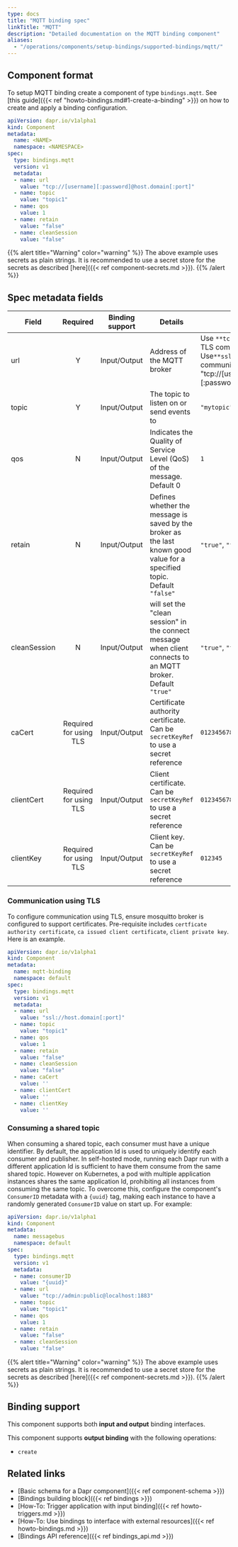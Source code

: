 ```yaml
---
type: docs
title: "MQTT binding spec"
linkTitle: "MQTT"
description: "Detailed documentation on the MQTT binding component"
aliases:
  - "/operations/components/setup-bindings/supported-bindings/mqtt/"
---
```


## Component format

To setup MQTT binding create a component of type `bindings.mqtt`. See [this guide]({{< ref "howto-bindings.md#1-create-a-binding" >}}) on how to create and apply a binding configuration.


```yaml
apiVersion: dapr.io/v1alpha1
kind: Component
metadata:
  name: <NAME>
  namespace: <NAMESPACE>
spec:
  type: bindings.mqtt
  version: v1
  metadata:
  - name: url
    value: "tcp://[username][:password]@host.domain[:port]"
  - name: topic
    value: "topic1"
  - name: qos
    value: 1
  - name: retain
    value: "false"
  - name: cleanSession
    value: "false"
```
{{% alert title="Warning" color="warning" %}}
The above example uses secrets as plain strings. It is recommended to use a secret store for the secrets as described [here]({{< ref component-secrets.md >}}).
{{% /alert %}}

## Spec metadata fields

| Field        |        Required        | Binding support | Details                                                                                                                  | Example                                                                                                                                                             |
| ------------ |:----------------------:| --------------- | ------------------------------------------------------------------------------------------------------------------------ | ------------------------------------------------------------------------------------------------------------------------------------------------------------------- |
| url          |           Y            | Input/Output    | Address of the MQTT broker                                                                                               | Use `**tcp://**` scheme for non-TLS communication.   Use`**ssl://**` scheme for TLS communication.  <br> "tcp://\[username\]\[:password\]@host.domain[:port]" |
| topic        |           Y            | Input/Output    | The topic to listen on or send events to                                                                                 | `"mytopic"`                                                                                                                                                         |
| qos          |           N            | Input/Output    | Indicates the Quality of Service Level (QoS) of the message. Default 0                                                   | `1`                                                                                                                                                                 |
| retain       |           N            | Input/Output    | Defines whether the message is saved by the broker as the last known good value for a specified topic. Default `"false"` | `"true"`, `"false"`                                                                                                                                                 |
| cleanSession |           N            | Input/Output    | will set the "clean session" in the connect message when client connects to an MQTT broker. Default `"true"`             | `"true"`, `"false"`                                                                                                                                                 |
| caCert       | Required for using TLS | Input/Output    | Certificate authority certificate. Can be `secretKeyRef` to use a secret reference                                       | `0123456789-0123456789`                                                                                                                                             |
| clientCert   | Required for using TLS | Input/Output    | Client certificate. Can be `secretKeyRef` to use a secret reference                                                      | `0123456789-0123456789`                                                                                                                                             |
| clientKey    | Required for using TLS | Input/Output    | Client key. Can be `secretKeyRef` to use a secret reference                                                              | `012345`                                                                                                                                                            |

### Communication using TLS
To configure communication using TLS, ensure mosquitto broker is configured to support certificates. Pre-requisite includes `certficate authority certificate`, `ca issued client certificate`, `client private key`. Here is an example.

```yaml
apiVersion: dapr.io/v1alpha1
kind: Component
metadata:
  name: mqtt-binding
  namespace: default
spec:
  type: bindings.mqtt
  version: v1
  metadata:
  - name: url
    value: "ssl://host.domain[:port]"
  - name: topic
    value: "topic1"
  - name: qos
    value: 1
  - name: retain
    value: "false"
  - name: cleanSession
    value: "false"
  - name: caCert
    value: ''
  - name: clientCert
    value: ''
  - name: clientKey
    value: ''
```

### Consuming a shared topic

When consuming a shared topic, each consumer must have a unique identifier. By default, the application Id is used to uniquely identify each consumer and publisher. In self-hosted mode, running each Dapr run with a different application Id is sufficient to have them consume from the same shared topic. However on Kubernetes, a pod with multiple application instances shares the same application Id, prohibiting all instances from consuming the same topic. To overcome this, configure the component's `ConsumerID` metadata with a `{uuid}` tag, making each instance to have a randomly generated `ConsumerID` value on start up. For example:

```yaml
apiVersion: dapr.io/v1alpha1
kind: Component
metadata:
  name: messagebus
  namespace: default
spec:
  type: bindings.mqtt
  version: v1
  metadata:
  - name: consumerID
    value: "{uuid}"
  - name: url
    value: "tcp://admin:public@localhost:1883"
  - name: topic
    value: "topic1"
  - name: qos
    value: 1
  - name: retain
    value: "false"
  - name: cleanSession
    value: "false"
```

{{% alert title="Warning" color="warning" %}}
The above example uses secrets as plain strings. It is recommended to use a secret store for the secrets as described [here]({{< ref component-secrets.md >}}).
{{% /alert %}}

## Binding support

This component supports both **input and output** binding interfaces.

This component supports **output binding** with the following operations:

- `create`
## Related links

- [Basic schema for a Dapr component]({{< ref component-schema >}})
- [Bindings building block]({{< ref bindings >}})
- [How-To: Trigger application with input binding]({{< ref howto-triggers.md >}})
- [How-To: Use bindings to interface with external resources]({{< ref howto-bindings.md >}})
- [Bindings API reference]({{< ref bindings_api.md >}})
